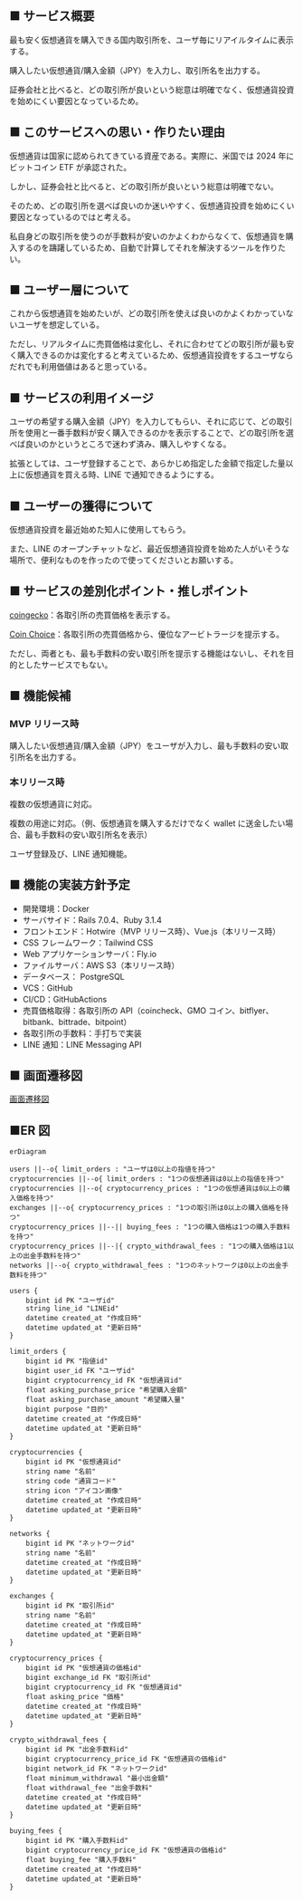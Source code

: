 ## ■ サービス概要

最も安く仮想通貨を購入できる国内取引所を、ユーザ毎にリアイルタイムに表示する。

購入したい仮想通貨/購入金額（JPY）を入力し、取引所名を出力する。

証券会社と比べると、どの取引所が良いという総意は明確でなく、仮想通貨投資を始めにくい要因となっているため。

## ■ このサービスへの思い・作りたい理由

仮想通貨は国家に認められてきている資産である。実際に、米国では 2024 年にビットコイン ETF が承認された。

しかし、証券会社と比べると、どの取引所が良いという総意は明確でない。

そのため、どの取引所を選べば良いのか迷いやすく、仮想通貨投資を始めにくい要因となっているのではと考える。

私自身どの取引所を使うのが手数料が安いのかよくわからなくて、仮想通貨を購入するのを躊躇しているため、自動で計算してそれを解決するツールを作りたい。

## ■ ユーザー層について

これから仮想通貨を始めたいが、どの取引所を使えば良いのかよくわかっていないユーザを想定している。

ただし、リアルタイムに売買価格は変化し、それに合わせてどの取引所が最も安く購入できるのかは変化すると考えているため、仮想通貨投資をするユーザならだれでも利用価値はあると思っている。

## ■ サービスの利用イメージ

ユーザの希望する購入金額（JPY）を入力してもらい、それに応じて、どの取引所を使用と一番手数料が安く購入できるのかを表示することで、どの取引所を選べば良いのかというところで迷わず済み、購入しやすくなる。

拡張としては、ユーザ登録することで、あらかじめ指定した金額で指定した量以上に仮想通貨を買える時、LINE で通知できるようにする。

## ■ ユーザーの獲得について

仮想通貨投資を最近始めた知人に使用してもらう。

また、LINE のオープンチャットなど、最近仮想通貨投資を始めた人がいそうな場所で、便利なものを作ったので使ってくださいとお願いする。

## ■ サービスの差別化ポイント・推しポイント

[coingecko](https://www.coingecko.com/ja/%E3%82%B3%E3%82%A4%E3%83%B3/%E3%83%93%E3%83%83%E3%83%88%E3%82%B3%E3%82%A4%E3%83%B3)：各取引所の売買価格を表示する。

[Coin Choice](https://coinchoice.net/btc_rate/)：各取引所の売買価格から、優位なアービトラージを提示する。

ただし、両者とも、最も手数料の安い取引所を提示する機能はないし、それを目的としたサービスでもない。

## ■ 機能候補

### MVP リリース時

購入したい仮想通貨/購入金額（JPY）をユーザが入力し、最も手数料の安い取引所名を出力する。

### 本リリース時

複数の仮想通貨に対応。

複数の用途に対応。（例、仮想通貨を購入するだけでなく wallet に送金したい場合、最も手数料の安い取引所名を表示）

ユーザ登録及び、LINE 通知機能。

## ■ 機能の実装方針予定

- 開発環境：Docker
- サーバサイド：Rails 7.0.4、Ruby 3.1.4
- フロントエンド：Hotwire（MVP リリース時）、Vue.js（本リリース時）
- CSS フレームワーク：Tailwind CSS
- Web アプリケーションサーバ：Fly.io
- ファイルサーバ：AWS S3（本リリース時）
- データベース： PostgreSQL
- VCS：GitHub
- CI/CD：GitHubActions
- 売買価格取得：各取引所の API（coincheck、GMO コイン、bitflyer、bitbank、bittrade、bitpoint）
- 各取引所の手数料：手打ちで実装
- LINE 通知：LINE Messaging API

## ■ 画面遷移図

[画面遷移図](https://www.figma.com/design/yuvu9yFSfaiGoYHuGt70Y9/crypto-exchange?t=v3tWbidK2LiGjN67-1)

## ■ER 図

```mermaid
erDiagram

users ||--o{ limit_orders : "ユーザは0以上の指値を持つ"
cryptocurrencies ||--o{ limit_orders : "1つの仮想通貨は0以上の指値を持つ"
cryptocurrencies ||--o{ cryptocurrency_prices : "1つの仮想通貨は0以上の購入価格を持つ"
exchanges ||--o{ cryptocurrency_prices : "1つの取引所は0以上の購入価格を持つ"
cryptocurrency_prices ||--|| buying_fees : "1つの購入価格は1つの購入手数料を持つ"
cryptocurrency_prices ||--|{ crypto_withdrawal_fees : "1つの購入価格は1以上の出金手数料を持つ"
networks ||--o{ crypto_withdrawal_fees : "1つのネットワークは0以上の出金手数料を持つ"

users {
    bigint id PK "ユーザid"
    string line_id "LINEid"
    datetime created_at "作成日時"
    datetime updated_at "更新日時"
}

limit_orders {
    bigint id PK "指値id"
    bigint user_id FK "ユーザid"
    bigint cryptocurrency_id FK "仮想通貨id"
    float asking_purchase_price "希望購入金額"
    float asking_purchase_amount "希望購入量"
    bigint purpose "目的"
    datetime created_at "作成日時"
    datetime updated_at "更新日時"
}

cryptocurrencies {
    bigint id PK "仮想通貨id"
    string name "名前"
    string code "通貨コード"
    string icon "アイコン画像"
    datetime created_at "作成日時"
    datetime updated_at "更新日時"
}

networks {
    bigint id PK "ネットワークid"
    string name "名前"
    datetime created_at "作成日時"
    datetime updated_at "更新日時"
}

exchanges {
    bigint id PK "取引所id"
    string name "名前"
    datetime created_at "作成日時"
    datetime updated_at "更新日時"
}

cryptocurrency_prices {
    bigint id PK "仮想通貨の価格id"
    bigint exchange_id FK "取引所id"
    bigint cryptocurrency_id FK "仮想通貨id"
    float asking_price "価格"
    datetime created_at "作成日時"
    datetime updated_at "更新日時"
}

crypto_withdrawal_fees {
    bigint id PK "出金手数料id"
    bigint cryptocurrency_price_id FK "仮想通貨の価格id"
    bigint network_id FK "ネットワークid"
    float minimum_withdrawal "最小出金額"
    float withdrawal_fee "出金手数料"
    datetime created_at "作成日時"
    datetime updated_at "更新日時"
}

buying_fees {
    bigint id PK "購入手数料id"
    bigint cryptocurrency_price_id FK "仮想通貨の価格id"
    float buying_fee "購入手数料"
    datetime created_at "作成日時"
    datetime updated_at "更新日時"
}

```
